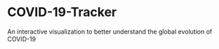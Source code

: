 # COVID-19-Tracker
An interactive visualization to better understand the global evolution of COVID-19
